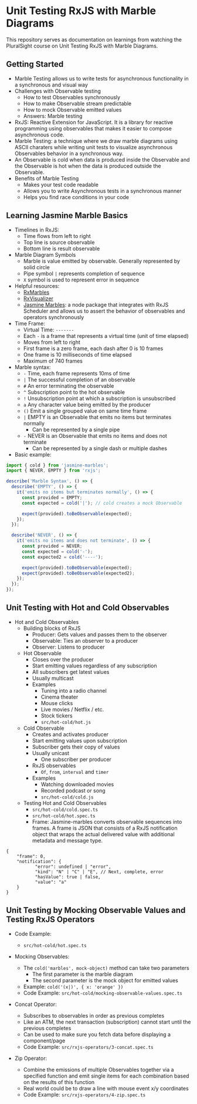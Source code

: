 # Unit Testing RxJS with Marble Diagrams
This repository serves as documentation on learnings from watching the PluralSight course on Unit Testing RxJS with Marble Diagrams.

## Getting Started
* Marble Testing allows us to write tests for asynchronous functionality in a synchronous and visual way
* Challenges with Observable testing
  * How to test Observables synchronously
  * How to make Observable stream predictable
  * How to mock Observable emitted values
  * Answers: Marble testing
* RxJS: Reactive Extension for JavaScript. It is a library for reactive programming using observables that makes it
  easier to compose asynchronous code.
* Marble Testing: a technique where we draw marble diagrams using ASCII charaters while writing unit tests to visualize
  asynchronous Observables behavior in a synchronous way.
* An Observable is cold when data is produced inside the Observable and the Observable is hot when the data is produced 
  outside the Observable.
* Benefits of Marble Testing
  * Makes your test code readable
  * Allows you to write Asynchronous tests in a synchronous manner
  * Helps you find race conditions in your code
 
## Learning Jasmine Marble Basics
* Timelines in RxJS:
  * Time flows from left to right
  * Top line is source observable
  * Bottom line is result observable
* Marble Diagram Symbols
  * Marble is value emitted by observable. Generally represented by solid circle
  * Pipe symbol `|` represents completion of sequence
  * `X` symbol is used to represent error in sequence
* Helpful resources:
  * [RxMarbles](https://rxmarbles.com/)
  * [RxVisualizer](https://rxviz.com/)
  * [Jasmine Marbles](https://www.npmjs.com/package/jasmine-marbles): a node package that integrates with RxJS Scheduler
   and allows us to assert the behavior of observables and operators synchronously
* Time Frame:
  * Virtual Time: `-------`
  * Each `-` is a frame that represents a virtual time (unit of time elapsed)
  * Moves from left to right
  * First frame is a zero frame, each dash after 0 is 10 frames
  * One frame is 10 milliseconds of time elapsed
  * Maximum of 740 frames
* Marble syntax:
  * `-` Time, each frame represents 10ms of time
  * `|` The successful completion of an observable
  * `#` An error terminating the observable
  * `^` Subscription point to the hot observable
  * `!` Unsubscription point at which a subscription is unsubscribed
  * `a` Any character value being emitted by the producer
  * `()` Emit a single grouped value on same time frame
  * `|` EMPTY is an Observable that emits no items but terminates normally
    * Can be represented by a single pipe
  * `-` NEVER is an Observable that emits no items and does not terminate
    * Can be represented by a single dash or multiple dashes
* Basic example:

```javascript
import { cold } from 'jasmine-marbles';
import { NEVER, EMPTY } from 'rxjs';

describe('Marble Syntax', () => {
  describe('EMPTY', () => {
    it('emits no items but terminates normally', () => {
      const provided = EMPTY;
      const expected = cold('|'); // cold creates a mock Observable

      expect(provided).toBeObservable(expected);
    });
  });

  describe('NEVER', () => {
    it('emits no items and does not terminate', () => {
      const provided = NEVER;
      const expected = cold('-');
      const expected2 = cold('----');

      expect(provided).toBeObservable(expected);
      expect(provided).toBeObservable(expected2);
    });
  });
});
```

## Unit Testing with Hot and Cold Observables

* Hot and Cold Observables
  * Building blocks of RxJS
    * Producer: Gets values and passes them to the observer
    * Observable: Ties an observer to a producer
    * Observer: Listens to producer
  * Hot Observable
    * Closes over the producer
    * Start emitting values regardless of any subscription
    * All subscribers get latest values
    * Usually multicast
    * Examples
      * Tuning into a radio channel
      * Cinema theater
      * Mouse clicks
      * Live movies / Netflix / etc.
      * Stock tickers
      * `src/hot-cold/hot.js`
  * Cold Observable
    * Creates and activates producer
    * Start emitting values upon subscription
    * Subscriber gets their copy of values
    * Usually unicast
      * One subscriber per producer
    * RxJS observables
      * `Of`, `from`, `interval` and `timer`
    * Examples
      * Watching downloaded movies
      * Recorded podcast or song
      * `src/hot-cold/cold.js`
  * Testing Hot and Cold Observables
    * `src/hot-cold/cold.spec.ts`
    * `src/hot-cold/hot.spec.ts`
    * Frame: Jasmine-marbles converts observable sequences into frames. A frame is JSON that consists of a RxJS notification object that wraps the actual delivered value with additional metadata and message type.
```
{
    "frame": 0,
    "notification": {
           "error": undefined | "error",
           "kind": "N" | "C" | "E", // Next, complete, error
           "hasValue": true | false,
           "value": "a"
    }
}
```

## Unit Testing by Mocking Observable Values and Testing RxJS Operators

* Code Example:
  * `src/hot-cold/hot.spec.ts`
  
* Mocking Observables:
  * The `cold('marbles', mock-object)` method can take two parameters 
    * The first parameter is the marble diagram
    * The second parameter is the mock object for emitted values
  * Example: `cold('(x|)', { x: 'orange' })`
  * Code Example: `src/hot-cold/mocking-observable-values.spec.ts`
  
* Concat Operator:
  * Subscribes to observables in order as previous completes
  * Like an ATM, the next transaction (subscription) cannot start until the previous completes
  * Can be used to make sure you fetch data before displaying a component/page
  * Code Example: `src/rxjs-operators/3-concat.spec.ts`
  
* Zip Operator:
  * Combine the emissions of multiple Observables together via a specified function and emit single items for each 
    combination based on the results of this function
  * Real world could be to draw a line with mouse event x/y coordinates
  * Code Example: `src/rxjs-operators/4-zip.spec.ts`

